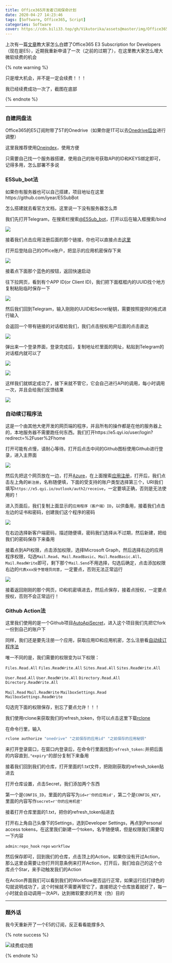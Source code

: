 ```yaml
---
title: Office365开发者订阅保命计划
date: 2020-04-27 14:23:46
tags: [Software, Office365, Script]
categories: Software
cover: https://cdn.bili33.top/gh/Vikutorika/assets@master/img/Office365-Renew-Project/cover.png
---
```


上次有一篇[文章](/2019/08/30/Office365/)教大家怎么白嫖了Office365 E3 Subscription for Developers（现在是E5），近期我重新申请了一次（之前的过期了），在这里教大家怎么增大微软续费的机会

{% note warning %}

只是增大机会，并不是一定会续费！！！

我已经续费成功一次了，截图在底部

{% endnote %}

---

### 自建网盘法

Office365的E5订阅附带了5T的Onedrive（如果你是1T可以去[Onedrive后台](https://admin.onedrive.com/?v=StorageSettings)进行调整）

这里我推荐使用[Oneindex](https://github.com/qupb/oneindex)，使用方便

只需要自己找一个服务器搭建，使用自己的账号获取API的ID和KEYS绑定即可，记得多用，怎么部署不多说

### E5Sub_bot法

如果你有服务器也可以自己搭建，项目地址在这里https://github.com/iyear/E5SubBot

怎么搭建就去看官方文档，这里说一下没有服务器怎么弄

我们先打开Telegram，在搜索栏搜索[@E5Sub_bot](https://t.me/e5subbot)，打开以后在输入框搜索/bind

![](https://cdn.bili33.top/gh/Vikutorika/assets@master/img/Office365-Renew-Project/E5Sub-Start.png)

接着我们点击应用注册后面的那个链接，你也可以直接点击[这里](https://apps.dev.microsoft.com/?deepLink=%2Fquickstart%2FgraphIO%3FpublicClientSupport%3Dfalse%26appName%3De5sub%26redirectUrl%3Dhttp%3A%2F%2Flocalhost%2Fe5sub%26allowImplicitFlow%3Dfalse%26ru%3Dhttps%253A%252F%252Fdeveloper.microsoft.com%252Fen-us%252Fgraph%252Fquick-start%253FappID%253D_appId_%2526appName%253D_appName_%2526redirectUrl%253Dhttp%253A%252F%252Flocalhost%253A8000%2526platform%253Doption-windowsuniversal)

打开后登陆自己的Office账户，把显示的应用机密保存下来

![](https://cdn.bili33.top/gh/Vikutorika/assets@master/img/Office365-Renew-Project/E5Sub-Secret.png)

接着点下面那个蓝色的按钮，返回快速启动

往下拉网页，看到有个APP ID(or Client ID)，我们把下面框框内的UUID找个地方复制粘贴临时保存一下

![](https://cdn.bili33.top/gh/Vikutorika/assets@master/img/Office365-Renew-Project/E5Sub-UUID.png)

然后我们回到Telegram，输入刚刚的UUID和Secret秘钥，需要按照提供的格式进行输入

会返回一个带有链接的对话框给我们，我们点击授权用户后面的点击直达

![](https://cdn.bili33.top/gh/Vikutorika/assets@master/img/Office365-Renew-Project/E5Sub-Bind.png)

弹出来一个登录界面，登录完成后，复制地址栏里面的网址，粘贴到Telegram的对话框内就可以了

![](https://cdn.bili33.top/gh/Vikutorika/assets@master/img/Office365-Renew-Project/E5Sub-Refresh-Token.png)

![](https://cdn.bili33.top/gh/Vikutorika/assets@master/img/Office365-Renew-Project/E5Sub-Reply.png)

这样我们就绑定成功了，接下来就不管它，它会自己进行API的调用，每小时调用一次，并且会给我们反馈结果

![](https://cdn.bili33.top/gh/Vikutorika/assets@master/img/Office365-Renew-Project/E5Sub-Result.png)

### 自动续订程序法

这是一个由其他大佬开发的网页端的程序，并且所有的操作都是在他的服务器上的，本地服务器不需要跑任何东西。我们打开https://e5.qyi.io/user/login?redirect=%2Fuser%2Fhome

打开可能有点慢，请耐心等待。打开后点击中间的Github图标使用Github进行登录，进入主界面

![](https://cdn.bili33.top/gh/Vikutorika/assets@master/img/Office365-Renew-Project/qyi-start.png)

然后先把这个网页放在一边，打开[Azure](https://portal.azure.com/)，在上面搜索[应用注册](https://portal.azure.com/#blade/Microsoft_AAD_RegisteredApps/ApplicationsListBlade)，打开后，我们点击左上角的`新注册`，名称随便填，下面的受支持的账户类型选择第三个，URI我们填写`https://e5.qyi.io/outlook/auth2/receive`，一定要填正确，否则是无法使用的！

进入页面后，我们复制上面显示的`应用程序（客户端）ID`，以供备用，接着我们点击左边的证书和密码，创建我们这个程序的密码

![](https://cdn.bili33.top/gh/Vikutorika/assets@master/img/Office365-Renew-Project/qyi-Azure-Secret.png)

在右边选择新客户端密码，描述随便填，密码我们选择从不过期，然后新建，把给我们的密码保存下来备用

接着点到API权限，点击添加权限，选择Microsoft Graph，然后选择右边的应用程序权限，勾选`Mail.Read`、`Mail.ReadBasic`、`Mail.ReadBasic.All`、`Mail.ReadWrite`即可，剩下那个`Mail.Send`不用选择，勾选后确定，点击添加权限右边的`代表xxx授予管理员同意`，一定要点，否则无法正常运行

![](https://cdn.bili33.top/gh/Vikutorika/assets@master/img/Office365-Renew-Project/qyi-Azure-Permission.png)

接着返回刚刚的那个网页，ID和机密填进去，然后点保存，接着点授权，一定要点授权，否则不会正常运行！

### Github Action法

这里我们使用的是一个Github项目[AutoApiSecret](https://github.com/wangziyingwen/AutoApiSecret)，进入这个项目我们先把它fork一份到自己的账户下

同样，我们还是要先注册一个应用，获取应用ID和应用机密，怎么注册看[自动续订程序法](#自动续订程序法)

唯一不同的是，我们需要的权限变为以下权限：

`Files.Read.All` `Files.ReadWrite.All` `Sites.Read.All` `Sites.ReadWrite.All`

`User.Read.All` `User.ReadWrite.All` `Directory.Read.All ` `Directory.ReadWrite.All`

`Mail.Read` `Mail.ReadWrite` `MailboxSettings.Read ` `MailboxSettings.ReadWrite`

勾选完下面的权限保存，别忘了要点允许！！！

我们使用rclone来获取我们的refresh_token，你可以点击这里下载[rclone](http://file.heimu.ltd/rclone.exe)

在命令行里，输入

```bash
rclone authorize "onedrive" "之前保存的应用id" "之前保存的应用秘钥"
```

来打开登录窗口，在窗口内登录后，在命令行里面找到`refresh_token:`并把后面的内容直到`,"expiry"`的部分复制下来备用

接着我们回到我们的仓库，打开里面的1.txt文件，把刚刚获取的refresh_token贴进去

打开仓库设置，点击Secret，我们添加两个东西

第一个是`CONFIG_ID`，里面的内容写为`id=r'你的应用id'`，第二个是`CONFIG_KEY`，里面的内容写作`secret=r'你的应用机密'`

接着打开仓库里面的1.txt，把你的refresh_token贴进去

打开右上角自己头像下的Settings，选到Developer Settings，再点到Personal access tokens，在这里我们新建一个token，名字随便填，但是权限我们需要勾一下内容

`admin:repo_hook` `repo` `workflow`

然后保存即可，回到我们的仓库，点击顶上的Action，如果你没有开过Action，那么这里会需要让你打开同意条例来打开Action，打开后，我们给自己的这个仓库点个Star，来手动触发我们的Action

在Action界面我们可以看到我们的Workflow是否运行正常，如果运行后打绿色的勾就说明成功了，这个时候就不需要再管它了，直接把这个仓库放着就好了，每一小时就会自动调用一次API，达到微软要求的开发（伪）目的

---

### 题外话

我今天重新开了一个E5的订阅，反正看看能撑多久

{% note success %}

![续费成功图](https://cdn.bili33.top/gh/Vikutorika/assets@master/img/Office365-Renew-Project/Success-Renewed.png)

{% endnote %}